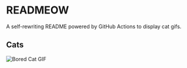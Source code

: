# READMEOW

A self-rewriting README powered by GitHub Actions to display cat gifs.

## Cats

![Bored Cat GIF](https://media2.giphy.com/media/v1.Y2lkPTlhY2QwMmRhOWk2dW8wMmU5NTJ1aGZvaDlyYTF1bnRlbTRmY2Eyb2RkZm50ZXl1YiZlcD12MV9naWZzX3NlYXJjaCZjdD1n/mlvseq9yvZhba/200.gif)
